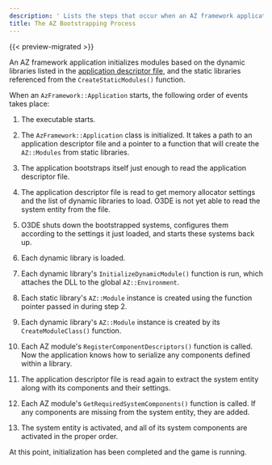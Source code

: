```yaml
---
description: ' Lists the steps that occur when an AZ framework application initializes. '
title: The AZ Bootstrapping Process
---
```


{{< preview-migrated >}}

An AZ framework application initializes modules based on the dynamic libraries listed in the [application descriptor file](/docs/userguide/modules/system-entities-configuring#az-module-system-entities-configuring-app-descriptor-files), and the static libraries referenced from the `CreateStaticModules()` function.

 When an `AzFramework::Application` starts, the following order of events takes place:

1.  The executable starts.

1.  The `AzFramework::Application` class is initialized. It takes a path to an application descriptor file and a pointer to a function that will create the `AZ::Modules` from static libraries.

1.  The application bootstraps itself just enough to read the application descriptor file.

1.  The application descriptor file is read to get memory allocator settings and the list of dynamic libraries to load. O3DE is not yet able to read the system entity from the file.

1.  O3DE shuts down the bootstrapped systems, configures them according to the settings it just loaded, and starts these systems back up.

1.  Each dynamic library is loaded.

1.  Each dynamic library's `InitializeDynamicModule()` function is run, which attaches the DLL to the global `AZ::Environment`.

1.  Each static library's `AZ::Module` instance is created using the function pointer passed in during step 2.

1.  Each dynamic library's `AZ::Module` instance is created by its `CreateModuleClass()` function.

1.  Each AZ module's `RegisterComponentDescriptors()` function is called. Now the application knows how to serialize any components defined within a library.

1.  The application descriptor file is read again to extract the system entity along with its components and their settings.

1.  Each AZ module's `GetRequiredSystemComponents()` function is called. If any components are missing from the system entity, they are added.

1.  The system entity is activated, and all of its system components are activated in the proper order.

 At this point, initialization has been completed and the game is running.
